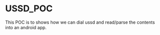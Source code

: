 # USSD_POC
This POC is to shows how we can dial ussd and read/parse the contents into an android app.
